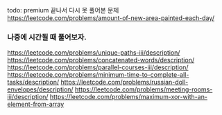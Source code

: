 todo:
premium 끝나서 다시 못 풀어본 문제   
https://leetcode.com/problems/amount-of-new-area-painted-each-day/    

### 나중에 시간될 때 풀어보자.

https://leetcode.com/problems/unique-paths-iii/description/
https://leetcode.com/problems/concatenated-words/description/
https://leetcode.com/problems/parallel-courses-iii/description/
https://leetcode.com/problems/minimum-time-to-complete-all-tasks/description/
https://leetcode.com/problems/russian-doll-envelopes/description/
https://leetcode.com/problems/meeting-rooms-iii/description/
https://leetcode.com/problems/maximum-xor-with-an-element-from-array